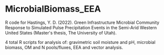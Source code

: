 # MicrobialBiomass_EEA
R code for Hastings, Y. D. (2022). Green Infrastructure Microbial Community Response to Simulated Pulse Precipitation Events in the Semi-Arid Western United States (Master's thesis, The University of Utah). 

4 total R scripts for analysis of: gravimetric soil moisture and pH, microbial biomass, OM and N pools/fluxes, EEA and vector analysis.


